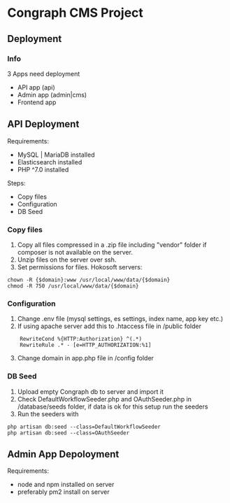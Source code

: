 # Congraph CMS Project

## Deployment
### Info
3 Apps need deployment

 - API app (api)
 - Admin app (admin|cms)
 - Frontend app

## API Deployment
Requirements:
 - MySQL | MariaDB installed
 - Elasticsearch installed
 - PHP ^7.0 installed

Steps:
 - Copy files
 - Configuration
 - DB Seed

### Copy files
1. Copy all files compressed in a .zip file including "vendor" folder if composer is not available on the server.
2. Unzip files on the server over ssh.
3. Set permissions for files.
Hokosoft servers:
```
chown -R {$domain}:www /usr/local/www/data/{$domain}
chmod -R 750 /usr/local/www/data/{$domain}
```

### Configuration
1. Change .env file (mysql settings, es settings, index name, app key etc.)
2. If using apache server add this to .htaccess file in /public folder
```
    RewriteCond %{HTTP:Authorization} ^(.*)
    RewriteRule .* - [e=HTTP_AUTHORIZATION:%1]
```
3. Change domain in app.php file in /config folder

### DB Seed
1. Upload empty Congraph db to server and import it
2. Check DefaultWorkflowSeeder.php and OAuthSeeder.php in /database/seeds folder, if data is ok for this setup run the seeders
3. Run the seeders with
```
php artisan db:seed --class=DefaultWorkflowSeeder
php artisan db:seed --class=OAuthSeeder
```

## Admin App Depoloyment
Requirements:
 - node and npm installed on server
 - preferably pm2 install on server

